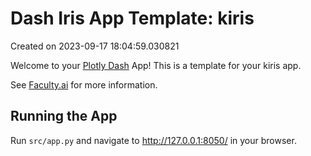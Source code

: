 # Dash Iris App Template: kiris

Created on 2023-09-17 18:04:59.030821

Welcome to your [Plotly Dash](https://plotly.com/dash/) App! This is a template for your kiris app.

See [Faculty.ai](https://dash-bootstrap-components.opensource.faculty.ai/examples/) for more information.

## Running the App

Run `src/app.py` and navigate to http://127.0.0.1:8050/ in your browser.


